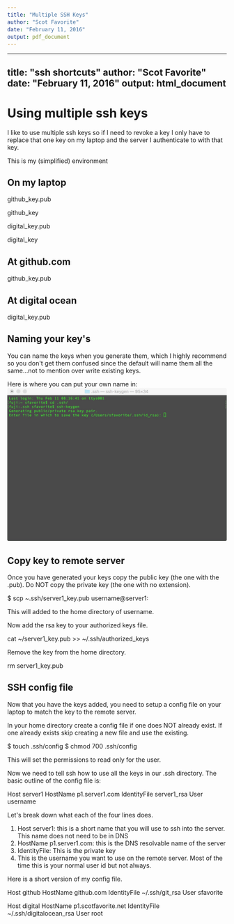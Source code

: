 ```yaml
---
title: "Multiple SSH Keys"
author: "Scot Favorite"
date: "February 11, 2016"
output: pdf_document
---
```

---
title: "ssh shortcuts"
author: "Scot Favorite"
date: "February 11, 2016"
output: html_document
---

# Using multiple ssh keys
I like to use multiple ssh keys so if I need to revoke a key I only have to replace that one key on my laptop and the server I authenticate to with that key. 

This is my (simplified) environment

## On my laptop                 
github_key.pub

github_key

digital_key.pub

digital_key

## At github.com
github_key.pub

## At digital ocean
digital_key.pub

## Naming your key's 

You can name the keys when you generate them, which I highly recommend so you don't get them confused since the default will name them all the same...not to mention over write existing keys. 

Here is where you can put your own name in:
![Key Name](https://github.com/sfavorite/ssh_multi_keys/blob/master/images/ssh_key_name.jpg)


## Copy key to remote server

Once you have generated your keys copy the public key (the one with the .pub). Do NOT copy the private key (the one with no extension). 


$ scp ~.ssh/server1_key.pub username@server1:


This will added to the home directory of username.

Now add the rsa key to your authorized keys file. 

cat ~/server1_key.pub >> ~/.ssh/authorized_keys

Remove the key from the home directory.

rm server1_key.pub

## SSH config file

Now that you have the keys added, you need to setup a config file on your laptop to match the key to the remote server.

In your home directory create a config file if one does NOT already exist. If one already exists skip creating a new file and use the existing. 

$ touch .ssh/config
$ chmod 700 .ssh/config

This will set the permissions to read only for the user. 

Now we need to tell ssh how to use all the keys in our .ssh directory. The basic outline of the config file is:

Host server1
      HostName p1.server1.com
      IdentityFile server1_rsa
      User username

Let's break down what each of the four lines does. 

1. Host server1: this is a short name that you will use to ssh into the server. This name does not need to be in DNS
2. HostName p1.server1.com: this is the DNS resolvable name of the server
3. IdentityFile: This is the private key
4. This is the username you want to use on the remote server. Most of the time this is your normal user id but not always. 

Here is a short version of my config file.

Host github
    HostName github.com
    IdentityFile ~/.ssh/git_rsa
    User sfavorite

Host digital
    HostName p1.scotfavorite.net
    IdentityFile ~/.ssh/digitalocean_rsa
    User root
    
